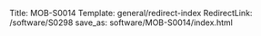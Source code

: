 Title: MOB-S0014
Template: general/redirect-index
RedirectLink: /software/S0298
save_as: software/MOB-S0014/index.html